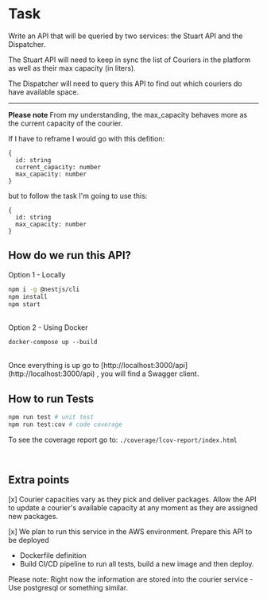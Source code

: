 # Task
Write an API that will be queried by two services: the Stuart API and the Dispatcher.

The Stuart API will need to keep in sync the list of Couriers in the platform as well as their max capacity (in liters).

The Dispatcher will need to query this API to find out which couriers do have available space.

--- 
<b>Please note</b> 
From my understanding, the max_capacity behaves more as the current capacity of the courier.

If I have to reframe I would go with this defition:
```
{
  id: string
  current_capacity: number
  max_capacity: number
}
```

but to follow the task I'm going to use this: 
```
{
  id: string
  max_capacity: number
}
```

## How do we run this API?
Option 1 - Locally

```bash
npm i -g @nestjs/cli
npm install
npm start
```

<br>
Option 2 - Using Docker

`docker-compose up --build`

<br>
Once everything is up go to 
[http://localhost:3000/api](http://localhost:3000/api) , you will find a Swagger client.

<br>

## How to run Tests

```bash
npm run test # unit test 
npm run test:cov # code coverage
```

To see the coverage report go to: `./coverage/lcov-report/index.html`

<br>

## Extra points
[x] Courier capacities vary as they pick and deliver packages. Allow the API to update a courier's available capacity at any moment as they are assigned new packages.

[x] We plan to run this service in the AWS environment. Prepare this API to be deployed 
- Dockerfile definition
- Build CI/CD pipeline to run all tests, build a new image and then deploy.  

Please note: Right now the information are stored into the courier service - Use postgresql or something similar.

